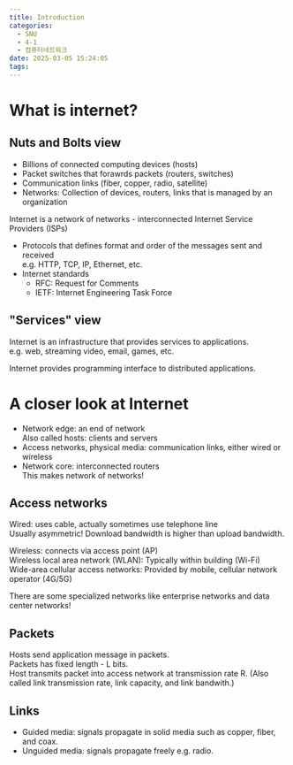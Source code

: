 ```yaml
---
title: Introduction
categories:
  - SNU
  - 4-1
  - 컴퓨터네트워크
date: 2025-03-05 15:24:05
tags:
---
```


# What is internet?

## Nuts and Bolts view

- Billions of connected computing devices (hosts)
- Packet switches that forawrds packets (routers, switches)
- Communication links (fiber, copper, radio, satellite)
- Networks: Collection of devices, routers, links that is managed by an organization

Internet is a network of networks - interconnected Internet Service Providers (ISPs)

- Protocols that defines format and order of the messages sent and received  
  e.g. HTTP, TCP, IP, Ethernet, etc.
- Internet standards
  - RFC: Request for Comments
  - IETF: Internet Engineering Task Force

## "Services" view

Internet is an infrastructure that provides services to applications.  
e.g. web, streaming video, email, games, etc.

Internet provides programming interface to distributed applications.

# A closer look at Internet

- Network edge: an end of network  
  Also called hosts: clients and servers
- Access networks, physical media: communication links, either wired or wireless
- Network core: interconnected routers  
  This makes network of networks!

## Access networks

Wired: uses cable, actually sometimes use telephone line  
Usually asymmetric! Download bandwidth is higher than upload bandwidth.

Wireless: connects via access point (AP)  
Wireless local area network (WLAN): Typically within building (Wi-Fi)  
Wide-area cellular access networks: Provided by mobile, cellular network operator (4G/5G)

There are some specialized networks like enterprise networks and data center networks!

## Packets

Hosts send application message in packets.  
Packets has fixed length - L bits.  
Host transmits packet into access network at transmission rate R. (Also called link transmission rate, link capacity, and link bandwith.)

## Links

- Guided media: signals propagate in solid media such as copper, fiber, and coax.
- Unguided media: signals propagate freely e.g. radio.
